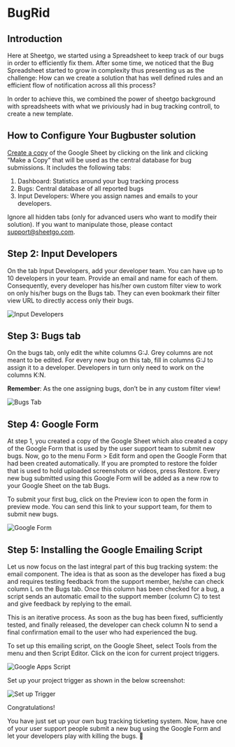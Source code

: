 # BugRid

## Introduction

Here at Sheetgo, we started using a Spreadsheet to keep track of our bugs in order to efficiently fix them. After some time, we noticed that the Bug Spreadsheet started to grow in complexity thus presenting us as the challenge: How can we create a solution that has well defined rules and an efficient flow of notification across all this process?

In order to achieve this, we combined the power of sheetgo background with spreadsheets with what we priviously had in bug tracking controll, to create a new template.

## How to Configure Your Bugbuster solution

[Create a copy](https://docs.google.com/spreadsheets/d/1EUt_ackq0m47wE2t4g-SNdxfDIJd5Rk9KisbXL2qj4o/copy) of the Google Sheet by clicking on the link and clicking “Make a Copy” that will be used as the central database for bug submissions. It includes the following tabs:

1. Dashboard: Statistics around your bug tracking process
2. Bugs: Central database of all reported bugs
3. Input Developers: Where you assign names and emails to your developers.

Ignore all hidden tabs (only for advanced users who want to modify their solution). If you want to manipulate those, please contact [support@sheetgo.com](mailto://support@sheetgo.com).

## Step 2: Input Developers

On the tab Input Developers, add your developer team. You can have up to 10 developers in your team. Provide an email and name for each of them. Consequently, every developer has his/her own custom filter view to work on only his/her bugs on the Bugs tab. They can even bookmark their filter view URL to directly access only their bugs.

![Input Developers](https://blog.sheetgo.com/wp-content/uploads/2018/09/Screenshot_2018-09-28_17-38-21.png)

## Step 3: Bugs tab

On the bugs tab, only edit the white columns G:J. Grey columns are not meant to be edited. For every new bug on this tab, fill in columns G:J to assign it to a developer. Developers in turn only need to work on the columns K:N.

**Remember**: As the one assigning bugs, don’t be in any custom filter view!

![Bugs Tab](https://blog.sheetgo.com/wp-content/uploads/2018/09/Screenshot_2018-09-28_17-41-18.png)

## Step 4: Google Form

At step 1, you created a copy of the Google Sheet which also created a copy of the Google Form that is used by the user support team to submit new bugs. Now, go to the menu Form > Edit form and open the Google Form that had been created automatically. If you are prompted to restore the folder that is used to hold uploaded screenshots or videos, press Restore. Every new bug submitted using this Google Form will be added as a new row to your Google Sheet on the tab Bugs.

To submit your first bug, click on the Preview icon to open the form in preview mode. You can send this link to your support team, for them to submit new bugs.

![Google Form](https://blog.sheetgo.com/wp-content/uploads/2018/09/Screenshot_2018-09-28_17-41-53.png)

## Step 5: Installing the Google Emailing Script

Let us now focus on the last integral part of this bug tracking system: the email component. The idea is that as soon as the developer has fixed a bug and requires testing feedback from the support member, he/she can check column L on the Bugs tab. Once this column has been checked for a bug, a script sends an automatic email to the support member (column C) to test and give feedback by replying to the email.

This is an iterative process. As soon as the bug has been fixed, sufficiently tested, and finally released, the developer can check column N to send a final confirmation email to the user who had experienced the bug.

To set up this emailing script, on the Google Sheet, select Tools from the menu and then Script Editor. Click on the icon for current project triggers.

![Google Apps Script](https://blog.sheetgo.com/wp-content/uploads/2018/09/Screenshot_2018-09-28_17-42-35.png)

Set up your project trigger as shown in the below screenshot:

![Set up Trigger](https://blog.sheetgo.com/wp-content/uploads/2018/09/Screenshot_2018-09-28_17-43-01.png)

Congratulations!

You have just set up your own bug tracking ticketing system. Now, have one of your user support people submit a new bug using the Google Form and let your developers play with killing the bugs. 🙂